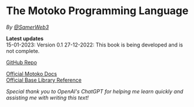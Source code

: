 # The Motoko Programming Language

*By [@SamerWeb3](https://twitter.com/SamerWeb3)*

**Latest updates**  
15-01-2023: Version 0.1
27-12-2022: This book is being developed and is not complete.

[GitHub Repo](https://github.com/Web3NL/motoko-book)

[Official Motoko Docs](https://internetcomputer.org/docs/current/developer-docs/build/cdks/motoko-dfinity/motoko/)  
[Official Base Library Reference](https://internetcomputer.org/docs/current/references/motoko-ref/)

*Special thank you to OpenAI's ChatGPT for helping me learn quickly and assisting me with writing this text!* 


